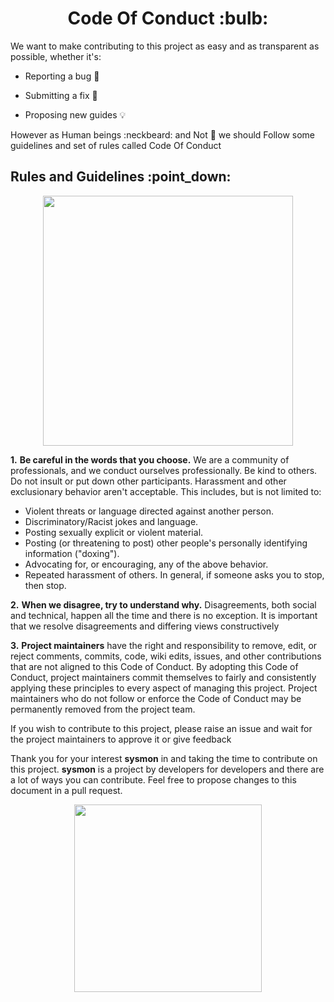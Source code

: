 <h1 align="center"><b>Code Of Conduct :bulb: </b></h1> 

We want to make contributing to this project as easy and as transparent as possible, whether it's:<br>

- Reporting a bug :bug:

- Submitting a fix :mag_right:

- Proposing new guides :bulb:

However as Human beings :neckbeard: and Not :monkey: we should Follow some guidelines and set of rules called Code Of Conduct 


<h2 align="left"><b>Rules and Guidelines :point_down:</b></h2>

 <p align="center"><img src="https://tenor.com/view/idiot-lafuddyduddy-rules-follow-the-rules-penguin-gif-16685859.gif" width=400></p>

**1.**  <b>Be careful in the words that you choose.</b> We are a community of professionals, and we conduct ourselves professionally. Be kind to others. Do not insult or put down other participants. Harassment and other exclusionary behavior aren't acceptable. This includes, but is not limited to:
- Violent threats or language directed against another person.
- Discriminatory/Racist jokes and language.
- Posting sexually explicit or violent material.
- Posting (or threatening to post) other people's personally identifying information ("doxing").
- Advocating for, or encouraging, any of the above behavior.
- Repeated harassment of others. In general, if someone asks you to stop, then stop.

**2.**  <b>When we disagree, try to understand why.</b> Disagreements, both social and technical, happen all the time and there is no exception. It is important that we resolve disagreements and differing views constructively

**3.**  <b>Project maintainers</b> have the right and responsibility to remove, edit, or reject comments, commits, code, wiki edits, issues, and other contributions that are not aligned to this Code of Conduct. By adopting this Code of Conduct, project maintainers commit themselves to fairly and consistently applying these principles to every aspect of managing this project. Project maintainers who do not follow or enforce the Code of Conduct may be permanently removed from the project team.


If you wish to contribute to this project, please raise an issue and wait for the project maintainers to approve it or give feedback

Thank you for your interest <b>sysmon</b> in  and taking the time to contribute on this project.  <b>sysmon</b> is a project by developers for developers and there are a lot of ways you can contribute. Feel free to propose changes to this document in a pull request.

 <p align="center"><img src="https://tenor.com/view/happyfeet-penguin-happydance-gif-5594398.gif" width=300></p>